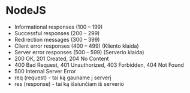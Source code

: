 # NodeJS

- Informational responses (100 – 199)
- Successful responses (200 – 299)
- Redirection messages (300 – 399)
- Client error responses (400 – 499) (Kliento klaida)
- Server error responses (500 – 599) (Serverio klaida)
- 200 OK, 201 Created, 204 No Content
- 400 Bad Request, 401 Unauthorized, 403 Forbidden, 404 Not Found
- 500 Internal Server Error
- req (request) - tai ką gauname į serverį
- res (response) - tai ką išsiunčiam iš serverio
